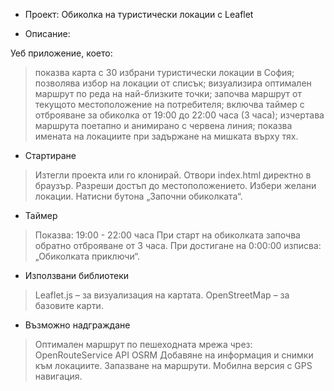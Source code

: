 - Проект: Обиколка на туристически локации с Leaflet

- Описание:

Уеб приложение, което:

> показва карта с 30 избрани туристически локации в София;
> позволява избор на локации от списък;
> визуализира оптимален маршрут по реда на най-близките точки;
> започва маршрут от текущото местоположение на потребителя;
> включва таймер с отброяване за обиколка от 19:00 до 22:00 часа (3 часа);
> изчертава маршрута поетапно и анимирано с червена линия;
> показва имената на локациите при задържане на мишката върху тях.

- Стартиране

> Изтегли проекта или го клонирай.
> Отвори index.html директно в браузър.
> Разреши достъп до местоположението.
> Избери желани локации.
> Натисни бутона „Започни обиколката“.

- Таймер
> Показва: 19:00 - 22:00 часа
> При старт на обиколката започва обратно отброяване от 3 часа.
> При достигане на 0:00:00 изписва: „Обиколката приключи“.

- Използвани библиотеки
> Leaflet.js – за визуализация на картата.
> OpenStreetMap – за базовите карти.

- Възможно надграждане
> Оптимален маршрут по пешеходната мрежа чрез:
> OpenRouteService API
> OSRM
> Добавяне на информация и снимки към локациите.
> Запазване на маршрути.
> Мобилна версия с GPS навигация.